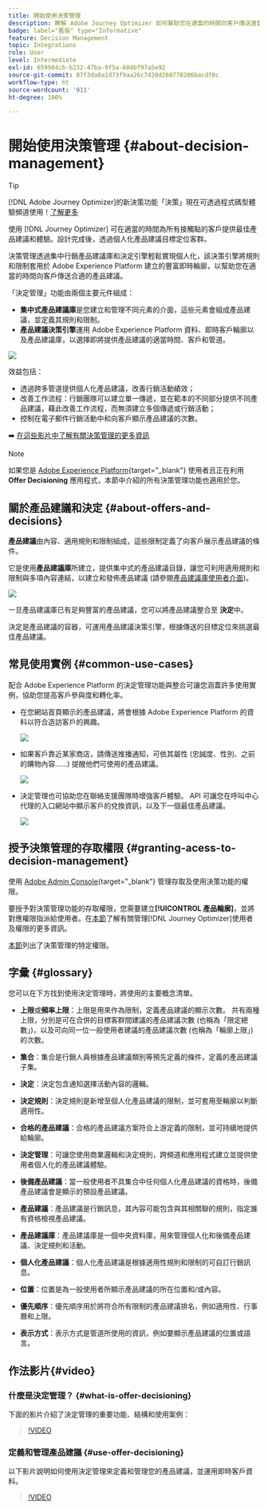 ```yaml
---
title: 開始使用決策管理
description: 瞭解 Adobe Journey Optimizer 如何幫助您在適當的時間向客戶傳送適當的產品建議
badge: label="舊版" type="Informative"
feature: Decision Management
topic: Integrations
role: User
level: Intermediate
exl-id: 659984cb-b232-47ba-9f5a-604bf97a5e92
source-git-commit: 87f3da0a1d73f9aa26c7420d260778286bacdf0c
workflow-type: ht
source-wordcount: '911'
ht-degree: 100%

---
```


# 開始使用決策管理 {#about-decision-management}

>[!TIP]
>
>[!DNL Adobe Journey Optimizer]的新決策功能「決策」現在可透過程式碼型體驗頻道使用！[了解更多](../../experience-decisioning/gs-experience-decisioning.md)

使用 [!DNL Journey Optimizer] 可在適當的時間為所有接觸點的客戶提供最佳產品建議和體驗。設計完成後，透過個人化產品建議目標定位客群。

決策管理透過集中行銷產品建議庫和決定引擎輕鬆實現個人化，該決策引擎將規則和限制套用於 Adobe Experience Platform 建立的豐富即時輪廓，以幫助您在適當的時間向客戶傳送合適的產品建議。

「決定管理」功能由兩個主要元件組成：

* **集中式產品建議庫**&#x200B;是您建立和管理不同元素的介面，這些元素會組成產品建議，並定義其規則和限制。
* **產品建議決策引擎**&#x200B;運用 Adobe Experience Platform 資料、即時客戶輪廓以及產品建議庫，以選擇即將提供產品建議的適當時間、客戶和管道。

![](../assets/architecture.png)

效益包括：

* 透過跨多管道提供個人化產品建議，改善行銷活動績效；
* 改善工作流程：行銷團隊可以建立單一傳遞，並在範本的不同部分提供不同產品建議，藉此改善工作流程，而無須建立多個傳遞或行銷活動；
* 控制在電子郵件行銷活動中和向客戶顯示產品建議的次數。

➡️ [在這些影片中了解有關決策管理的更多資訊](#video)

>[!NOTE]
>
>如果您是 [Adobe Experience Platform](https://experienceleague.adobe.com/docs/experience-platform/landing/home.html?lang=zh-Hant){target="_blank"} 使用者且正在利用 **Offer Decisioning** 應用程式，本節中介紹的所有決策管理功能也適用於您。

## 關於產品建議和決定 {#about-offers-and-decisions}

**產品建議**&#x200B;由內容、適用規則和限制組成，這些限制定義了向客戶展示產品建議的條件。

它是使用&#x200B;**產品建議庫**&#x200B;所建立，提供集中式的產品建議目錄，讓您可利用適用規則和限制與多項內容連結，以建立和發佈產品建議 (請參閱[產品建議庫使用者介面](../get-started/user-interface.md))。

![](../assets/offer_structure.png)

一旦產品建議庫已有足夠豐富的產品建議，您可以將產品建議整合至 **決定**&#x200B;中。

決定是產品建議的容器，可運用產品建議決策引擎，根據傳送的目標定位來挑選最佳產品建議。

## 常見使用實例 {#common-use-cases}

配合 Adobe Experience Platform 的決定管理功能與整合可讓您涵蓋許多使用實例，協助您提高客戶參與度和轉化率。

* 在您網站首頁顯示的產品建議，將會根據 Adobe Experience Platform 的資料以符合造訪客戶的興趣。

  ![](../assets/website.png)

* 如果客戶靠近某家商店，請傳送推播通知，可依其屬性 (忠誠度、性別、之前的購物內容……) 提醒他們可使用的產品建議。

  ![](../assets/push_sample.png)

* 決定管理也可協助您在聯絡支援團隊時增強客戶體驗。 API 可讓您在呼叫中心代理的入口網站中顯示客戶的兌換資訊，以及下一個最佳產品建議。

  ![](../../assets/do-not-localize/call-center.png)

## 授予決策管理的存取權限 {#granting-acess-to-decision-management}

使用 [Adobe Admin Console](https://helpx.adobe.com/tw/enterprise/managing/user-guide.html){target="_blank"} 管理存取及使用決策功能的權限。

要授予對決策管理功能的存取權限，您需要建立&#x200B;**[!UICONTROL 產品輪廓]**，並將對應權限指派給使用者。在[本節](../../administration/permissions.md)了解有關管理[!DNL Journey Optimizer]使用者及權限的更多資訊。

[本節](../../administration/high-low-permissions.md#decisions-permissions)列出了決策管理的特定權限。

## 字彙 {#glossary}

您可以在下方找到使用決定管理時，將使用的主要概念清單。

* **上限**&#x200B;或&#x200B;**頻率上限**：上限是用來作為限制，定義產品建議的顯示次數。 共有兩種上限，分別是可在合併的目標客群間建議的產品建議次數 (也稱為「限定總數」)，以及可向同一位一般使用者建議的產品建議次數 (也稱為「輪廓上限」) 的次數。

* **集合**：集合是行銷人員根據產品建議類別等預先定義的條件，定義的產品建議子集。

* **決定**：決定包含通知選擇活動內容的邏輯。

* **決定規則**：決定規則是新增至個人化產品建議的限制，並可套用至輪廓以判斷適用性。

* **合格的產品建議**：合格的產品建議方案符合上游定義的限制，並可持續地提供給輪廓。

* **決定管理**：可讓您使用商業邏輯和決定規則，跨頻道和應用程式建立並提供使用者個人化的產品建議體驗。

* **後備產品建議**：當一般使用者不具集合中任何個人化產品建議的資格時，後備產品建議會是顯示的預設產品建議。

* **產品建議**：產品建議是行銷訊息，其內容可能包含與其相關聯的規則，指定誰有資格檢視產品建議。

* **產品建議庫**：產品建議庫是一個中央資料庫，用來管理個人化和後備產品建議、決定規則和活動。

* **個人化產品建議**：個人化產品建議是根據適用性規則和限制的可自訂行銷訊息。

* **位置**：位置是為一般使用者所顯示產品建議的所在位置和/或內容。

* **優先順序**：優先順序用於將符合所有限制的產品建議排名，例如適用性、行事曆和上限。

* **表示方式**：表示方式是管道所使用的資訊，例如要顯示產品建議的位置或語言。

## 作法影片{#video}

### 什麼是決定管理？ {#what-is-offer-decisioning}

下面的影片介紹了決定管理的重要功能、結構和使用案例：

>[!VIDEO](https://video.tv.adobe.com/v/326961?quality=12&learn=on)

### 定義和管理產品建議 {#use-offer-decisioning}

以下影片說明如何使用決定管理來定義和管理您的產品建議，並運用即時客戶資料。

>[!VIDEO](https://video.tv.adobe.com/v/3470052?quality=12&learn=on&captions=chi_hant)



